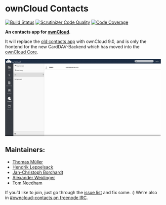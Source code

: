 # ownCloud Contacts 

[![Build Status](https://scrutinizer-ci.com/g/owncloud/contacts/badges/build.png?b=master)](https://scrutinizer-ci.com/g/owncloud/contacts/build-status/master)
[![Scrutinizer Code Quality](https://scrutinizer-ci.com/g/owncloud/contacts/badges/quality-score.png?b=master)](https://scrutinizer-ci.com/g/owncloud/contacts/?branch=master)
[![Code Coverage](https://scrutinizer-ci.com/g/owncloud/contacts/badges/coverage.png?b=master)](https://scrutinizer-ci.com/g/owncloud/contacts/?branch=master)

**An contacts app for [ownCloud](https://owncloud.org).**  

It will replace the [old contacts app](https://github.com/owncloudarchive/contacts) with ownCloud 9.0, and is only the frontend for the new CardDAV-Backend which has moved into the [ownCloud Core](https://github.com/owncloud/core). 

![](https://raw.githubusercontent.com/owncloud/screenshots/master/contacts/contacts.png)

## Maintainers:

- [Thomas Müller](https://github.com/DeepDiver1975)
- [Hendrik Leppelsack](https://github.com/Henni)
- [Jan-Christoph Borchardt](https://github.com/jancborchardt) 
- [Alexander Weidinger](https://github.com/irgendwie)
- [Tom Needham](https://github.com/tomneedham)


If you’d like to join, just go through the [issue list](https://github.com/owncloud/contacts/issues) and fix some. :) We’re also in [#owncloud-contacts on freenode IRC](https://webchat.freenode.net/?channels=owncloud-contacts).
